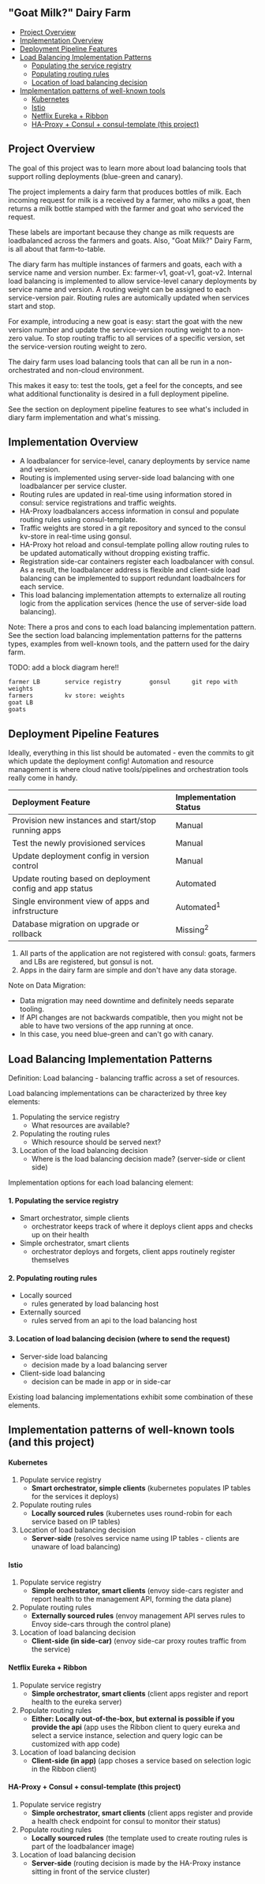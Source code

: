 ## "Goat Milk?" Dairy Farm
* [Project Overview](#1)
* [Implementation Overview](#2)
* [Deployment Pipeline Features](#3)
* [Load Balancing Implementation Patterns](#4)
   * [Populating the service registry](#4-1)
   * [Populating routing rules](#4-2)
   * [Location of load balancing decision](#4-3)
* [Implementation patterns of well-known tools](#5)
   * [Kubernetes](#5-1)
   * [Istio](#5-2)
   * [Netflix Eureka + Ribbon](#5-3)
   * [HA-Proxy + Consul + consul-template (this project)](#5-4)

## Project Overview <a name="1"></a>

The goal of this project was to learn more about load balancing tools that support rolling deployments (blue-green and canary).

The project implements a dairy farm that produces bottles of milk. Each incoming request for milk is a received by a farmer, who milks a goat, then returns a milk bottle stamped with the farmer and goat who serviced the request. 

These labels are important because they change as milk requests are loadbalanced across the farmers and goats. Also, "Goat Milk?" Dairy Farm, is all about that farm-to-table.

The diary farm has multiple instances of farmers and goats, each with a service name and version number. Ex: farmer-v1, goat-v1, goat-v2. Internal load balancing is implemented to allow service-level canary deployments by service name and version. A routing weight can be assigned to each service-version pair. Routing rules are automically updated when services start and stop.

For example, introducing a new goat is easy: start the goat with the new version number and update the service-version routing weight to a non-zero value. To stop routing traffic to all services of a specific version, set the service-version routing weight to zero.

The dairy farm uses load balancing tools that can all be run in a non-orchestrated and non-cloud environment. 

This makes it easy to: test the tools, get a feel for the concepts, and see what additional functionality is desired in a full deployment pipeline.

See the section on deployment pipeline features to see what's included in diary farm implementation and what's missing.


## Implementation Overview <a name="2"></a>

* A loadbalancer for service-level, canary deployments by service name and version.
* Routing is implemented using server-side load balancing with one loadbalancer per service cluster.
* Routing rules are updated in real-time using information stored in consul: service registrations and traffic weights.
* HA-Proxy loadbalancers access information in consul and populate routing rules using consul-template.
* Traffic weights are stored in a git repository and synced to the consul kv-store in real-time using gonsul.
* HA-Proxy hot reload and consul-template polling allow routing rules to be updated automatically without dropping existing traffic.
* Registration side-car containers register each loadbalancer with consul. As a result, the loadbalancer address is flexible and client-side load balancing can be implemented to support redundant loadbalncers for each service.
* This load balancing implementation attempts to externalize all routing logic from the application services (hence the use of server-side load balancing).

Note: There a pros and cons to each load balancing implementation pattern. See the section load balancing implementation patterns for the patterns types, examples from well-known tools, and the pattern used for the dairy farm.

TODO: add a block diagram here!!
```
farmer LB       service registry        gonsul      git repo with weights
farmers         kv store: weights
goat LB
goats
```

## Deployment Pipeline Features <a name="3"></a>

Ideally, everything in this list should be automated - even the commits to git which update the deployment config!
Automation and resource management is where cloud native tools/pipelines and orchestration tools really come in handy.

| Deployment Feature | Implementation Status    |
| :---               | :---                     |
| Provision new instances and start/stop running apps       | Manual    |
| Test the newly provisioned services                       | Manual    |
| Update deployment config in version control               | Manual    |
| Update routing based on deployment config and app status  | Automated |
| Single environment view of apps and infrstructure         | Automated<sup>1</sup> |
| Database migration on upgrade or rollback                 | Missing<sup>2</sup>   |

1. All parts of the application are not registered with consul: goats, farmers and LBs are registered, but gonsul is not.
2. Apps in the dairy farm are simple and don't have any data storage.

Note on Data Migration: 
* Data migration may need downtime and definitely needs separate tooling.
* If API changes are not backwards compatible, then you might not be able to have two versions of the app running at once.
* In this case, you need blue-green and can't go with canary.


## Load Balancing Implementation Patterns <a name="4"></a>

Definition: Load balancing - balancing traffic across a set of resources.

Load balancing implementations can be characterized by three key elements:
1. Populating the service registry
   * What resources are available?
2. Populating the routing rules
   * Which resource should be served next?
3. Location of the load balancing decision
   * Where is the load balancing decision made? (server-side or client side)

Implementation options for each load balancing element:

#### 1. Populating the service registry <a name="4-1"></a>
 * Smart orchestrator, simple clients
     - orchestrator keeps track of where it deploys client apps and checks up on their health
 * Simple orchestrator, smart clients
     - orchestrator deploys and forgets, client apps routinely register themselves

#### 2. Populating routing rules <a name="4-2"></a>
 * Locally sourced
     - rules generated by load balancing host
 * Externally sourced
     - rules served from an api to the load balancing host

#### 3. Location of load balancing decision (where to send the request) <a name="4-3"></a>
 * Server-side load balancing
     - decision made by a load balancing server
 * Client-side load balancing
     - decision can be made in app or in side-car

Existing load balancing implementations exhibit some combination of these elements.

## Implementation patterns of well-known tools (and this project) <a name="5"></a>

#### Kubernetes <a name="5-1"></a>
1. Populate service registry
    - **Smart orchestrator, simple clients**
        (kubernetes populates IP tables for the services it deploys)
2. Populate routing rules
    - **Locally sourced rules**
        (kubernetes uses round-robin for each service based on IP tables)
3. Location of load balancing decision
    - **Server-side**
        (resolves service name using IP tables - clients are unaware of load balancing)

#### Istio <a name="5-2"></a>
1. Populate service registry
    - **Simple orchestrator, smart clients**
        (envoy side-cars register and report health to the management API, forming the data plane)
2. Populate routing rules
    - **Externally sourced rules**
        (envoy management API serves rules to Envoy side-cars through the control plane)
3. Location of load balancing decision
    - **Client-side (in side-car)**
        (envoy side-car proxy routes traffic from the service)

#### Netflix Eureka + Ribbon <a name="5-3"></a>
1. Populate service registry
    - **Simple orchestrator, smart clients**
        (client apps register and report health to the eureka server)
2. Populate routing rules
    - **Either: Locally out-of-the-box, but external is possible if you provide the api**
        (app uses the Ribbon client to query eureka and select a service instance, selection and query logic can be customized with app code)
3. Location of load balancing decision
    - **Client-side (in app)**
        (app choses a service based on selection logic in the Ribbon client)

#### HA-Proxy + Consul + consul-template (this project) <a name="5-4"></a>
1. Populate service registry
    - **Simple orchestrator, smart clients**
        (client apps register and provide a health check endpoint for consul to monitor their status)
2. Populate routing rules
    - **Locally sourced rules**
        (the template used to create routing rules is part of the loadbalancer image)
3. Location of load balancing decision
    - **Server-side**
        (routing decision is made by the HA-Proxy instance sitting in front of the service cluster)
